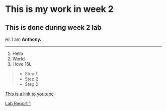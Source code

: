 # This is my work in week 2
## This is done during week 2 lab

_Hi_. I am **Anthony.**

---

1. Hello
2. World
3. I love 15L


> * Step 1
> * Step 2
> * Step 2

[This is a link to youtube](https://www.youtube.com/)

[Lab Report 1](https://ayditore.github.io/2022Spring_CSE15L_Week2/lab-report-1-week-2.html)
